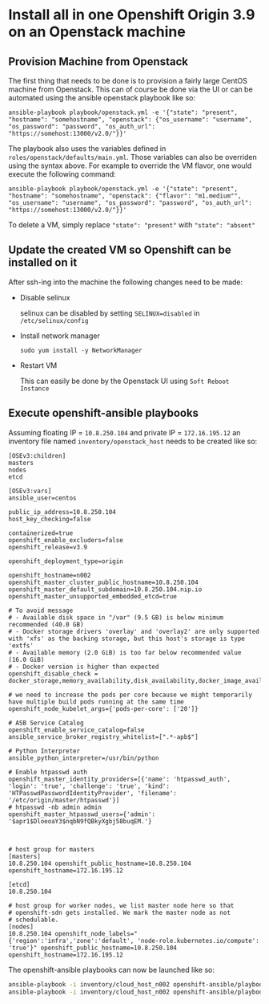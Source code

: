# Install all in one Openshift Origin 3.9 on an Openstack machine

## Provision Machine from Openstack

The first thing that needs to be done is to provision a fairly large CentOS machine from Openstack.
This can of course be done via the UI or can be automated using the ansible openstack playbook like so:

`ansible-playbook playbook/openstack.yml -e '{"state": "present", "hostname": "somehostname", "openstack": {"os_username": "username", "os_password": "password", "os_auth_url": "https://somehost:13000/v2.0/"}}'`

The playbook also uses the variables defined in `roles/openstack/defaults/main.yml`. Those variables can also be overriden using the syntax above.
For example to override the VM flavor, one would execute the following command:

`ansible-playbook playbook/openstack.yml -e '{"state": "present", "hostname": "somehostname", "openstack": {"flavor": "m1.medium"", "os_username": "username", "os_password": "password", "os_auth_url": "https://somehost:13000/v2.0/"}}'`

To delete a VM, simply replace `"state": "present"` with `"state": "absent"`

## Update the created VM so Openshift can be installed on it

After ssh-ing into the machine the following changes need to be made:

* Disable selinux
  
  selinux can be disabled by setting `SELINUX=disabled` in `/etc/selinux/config`
  
* Install network manager

  `sudo yum install -y NetworkManager`
  
* Restart VM
  
  This can easily be done by the Openstack UI using `Soft Reboot Instance`
  
## Execute openshift-ansible playbooks

Assuming floating IP = `10.8.250.104` and private IP = `172.16.195.12` an inventory file named `inventory/openstack_host` needs to be created like so:

```plain
[OSEv3:children]
masters
nodes
etcd

[OSEv3:vars]
ansible_user=centos

public_ip_address=10.8.250.104
host_key_checking=false

containerized=true
openshift_enable_excluders=false
openshift_release=v3.9

openshift_deployment_type=origin

openshift_hostname=n002
openshift_master_cluster_public_hostname=10.8.250.104
openshift_master_default_subdomain=10.8.250.104.nip.io
openshift_master_unsupported_embedded_etcd=true

# To avoid message
# - Available disk space in "/var" (9.5 GB) is below minimum recommended (40.0 GB)
# - Docker storage drivers 'overlay' and 'overlay2' are only supported with 'xfs' as the backing storage, but this host's storage is type 'extfs'
# - Available memory (2.0 GiB) is too far below recommended value (16.0 GiB)
# - Docker version is higher than expected
openshift_disable_check = docker_storage,memory_availability,disk_availability,docker_image_availability,package_version

# we need to increase the pods per core because we might temporarily have multiple build pods running at the same time
openshift_node_kubelet_args={'pods-per-core': ['20']}

# ASB Service Catalog
openshift_enable_service_catalog=false
ansible_service_broker_registry_whitelist=[".*-apb$"]

# Python Interpreter
ansible_python_interpreter=/usr/bin/python

# Enable htpasswd auth
openshift_master_identity_providers=[{'name': 'htpasswd_auth', 'login': 'true', 'challenge': 'true', 'kind': 'HTPasswdPasswordIdentityProvider', 'filename': '/etc/origin/master/htpasswd'}]
# htpasswd -nb admin admin
openshift_master_htpasswd_users={'admin': '$apr1$DloeoaY3$nqbN9fQBkyXgbj58buqEM.'}



# host group for masters
[masters]
10.8.250.104 openshift_public_hostname=10.8.250.104 openshift_hostname=172.16.195.12

[etcd]
10.8.250.104

# host group for worker nodes, we list master node here so that
# openshift-sdn gets installed. We mark the master node as not
# schedulable.
[nodes]
10.8.250.104 openshift_node_labels="{'region':'infra','zone':'default', 'node-role.kubernetes.io/compute': 'true'}" openshift_public_hostname=10.8.250.104 openshift_hostname=172.16.195.12
```

The openshift-ansible playbooks can now be launched like so:


```bash
ansible-playbook -i inventory/cloud_host_n002 openshift-ansible/playbooks/prerequisites.yml --become
ansible-playbook -i inventory/cloud_host_n002 openshift-ansible/playbooks/deploy-playbook.yml --become
```  

